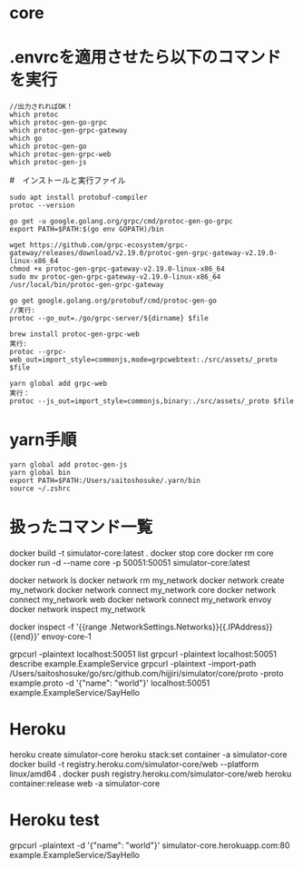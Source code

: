 # core

# .envrcを適用させたら以下のコマンドを実行
```
//出力されればOK！
which protoc
which protoc-gen-go-grpc
which protoc-gen-grpc-gateway
which go
which protoc-gen-go
which protoc-gen-grpc-web
which protoc-gen-js
```

#　インストールと実行ファイル
```
sudo apt install protobuf-compiler
protoc --version
```

```
go get -u google.golang.org/grpc/cmd/protoc-gen-go-grpc
export PATH=$PATH:$(go env GOPATH)/bin
```

```
wget https://github.com/grpc-ecosystem/grpc-gateway/releases/download/v2.19.0/protoc-gen-grpc-gateway-v2.19.0-linux-x86_64
chmod +x protoc-gen-grpc-gateway-v2.19.0-linux-x86_64
sudo mv protoc-gen-grpc-gateway-v2.19.0-linux-x86_64 /usr/local/bin/protoc-gen-grpc-gateway
```

```
go get google.golang.org/protobuf/cmd/protoc-gen-go
//実行:
protoc --go_out=./go/grpc-server/${dirname} $file
```

```
brew install protoc-gen-grpc-web
実行:
protoc --grpc-web_out=import_style=commonjs,mode=grpcwebtext:./src/assets/_proto $file
```

```
yarn global add grpc-web
実行：
protoc --js_out=import_style=commonjs,binary:./src/assets/_proto $file
```


# yarn手順
```
yarn global add protoc-gen-js
yarn global bin
export PATH=$PATH:/Users/saitoshosuke/.yarn/bin
source ~/.zshrc
```

# 扱ったコマンド一覧
docker build -t simulator-core:latest .
docker stop core
docker rm core
docker run -d --name core -p 50051:50051 simulator-core:latest

docker network ls
docker network rm my_network
docker network create my_network
docker network connect my_network core
docker network connect my_network web
docker network connect my_network envoy
docker network inspect my_network
<!-- coreのIP取得 -->
docker inspect -f '{{range .NetworkSettings.Networks}}{{.IPAddress}}{{end}}' envoy-core-1

grpcurl -plaintext localhost:50051 list
grpcurl -plaintext localhost:50051 describe example.ExampleService
grpcurl -plaintext -import-path /Users/saitoshosuke/go/src/github.com/hijjiri/simulator/core/proto -proto example.proto -d '{"name": "world"}' localhost:50051 example.ExampleService/SayHello

# Heroku
heroku create simulator-core
heroku stack:set container -a simulator-core
docker build -t registry.heroku.com/simulator-core/web --platform linux/amd64 .
docker push registry.heroku.com/simulator-core/web
heroku container:release web -a simulator-core

# Heroku test
grpcurl -plaintext -d '{"name": "world"}' simulator-core.herokuapp.com:80 example.ExampleService/SayHello